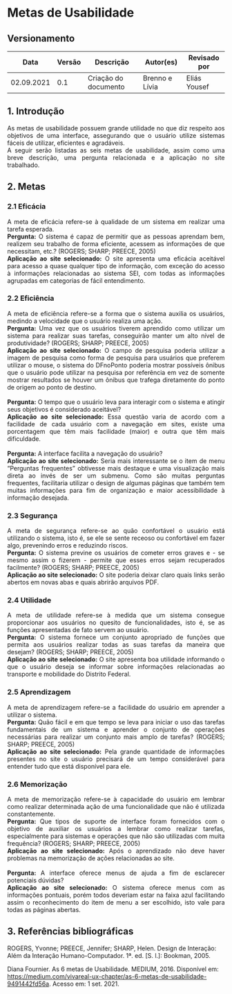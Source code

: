 # Metas de Usabilidade

## Versionamento

Data | Versão | Descrição | Autor(es) | Revisado por
---|---|---|---|---
02.09.2021 | 0.1 | Criação do documento | Brenno e Lívia | Eliás Yousef

## 1. Introdução
<div style="text-align: justify">As metas de usabilidade possuem grande utilidade no que diz respeito aos objetivos de uma interface, assegurando que o usuário utilize sistemas fáceis de utilizar, eficientes e agradáveis.</div>
<div style="text-align: justify">A seguir serão listadas as seis metas de usabilidade, assim como uma breve descrição, uma pergunta relacionada e a aplicação no site trabalhado.</div>

## 2. Metas
### 2.1 Eficácia
<div style="text-align: justify">A meta de eficácia refere-se à qualidade de um sistema em realizar uma tarefa esperada.</div>
<div style="text-align: justify"><b>Pergunta:</b> O sistema é capaz de permitir que as pessoas aprendam bem, realizem seu trabalho de forma eficiente, acessem as informações de que necessitam, etc.? (ROGERS; SHARP; PREECE, 2005)</div>
<div style="text-align: justify"><b>Aplicação ao site selecionado:</b> O site apresenta uma eficácia aceitável para acesso a quase qualquer tipo de informação, com exceção do acesso à informações relacionadas ao sistema SEI, com todas as informações agrupadas em categorias de fácil entendimento.</div>

### 2.2 Eficiência
<div style="text-align: justify">A meta de eficiência refere-se a forma que o sistema auxilia os usuários, medindo a velocidade que o usuário realiza uma ação.</div>
<div style="text-align: justify"><b>Pergunta:</b> Uma vez que os usuários tiverem aprendido como utilizar um sistema para realizar suas tarefas, conseguirão manter um alto nível de produtividade? (ROGERS; SHARP; PREECE, 2005)</div>
<div style="text-align: justify"><b>Aplicação ao site selecionado:</b> O campo de pesquisa poderia utilizar a imagem de pesquisa como forma de pesquisa para usuários que preferem utilizar o mouse, o sistema do DFnoPonto poderia mostrar possíveis ônibus que o usuário pode utilizar na pesquisa por referência em vez de somente mostrar resultados se houver um ônibus que trafega diretamente do ponto de origem ao ponto de destino.</div>
<br>
<div style="text-align: justify"><b>Pergunta:</b> O tempo que o usuário leva para interagir com o sistema e atingir seus objetivos é considerado aceitável?</div>
<div style="text-align: justify"><b>Aplicação ao site selecionado:</b> Essa questão varia de acordo com a facilidade de cada usuário com a navegação em sites, existe uma porcentagem que têm mais facilidade (maior) e outra que têm mais dificuldade.</div>
<br>
<div style="text-align: justify"><b>Pergunta:</b> A interface facilita a navegação do usuário?</div>
<div style="text-align: justify"><b>Aplicação ao site selecionado:</b> Seria mais interessante se o item de menu “Perguntas frequentes” obtivesse mais destaque e uma visualização mais direta ao invés de ser um submenu. Como são muitas perguntas frequentes, facilitaria utilizar o design de algumas páginas que também tem muitas informações para fim de organização e maior acessibilidade à informação desejada.</div>

### 2.3 Segurança
<div style="text-align: justify">A meta de segurança refere-se ao quão confortável o usuário está utilizando o sistema, isto é, se ele se sente receoso ou confortável em fazer algo, prevenindo erros e reduzindo riscos.</div>
<div style="text-align: justify"><b>Pergunta:</b> O sistema previne os usuários de cometer erros graves e - se mesmo assim o fizerem - permite que esses erros sejam recuperados facilmente? (ROGERS; SHARP; PREECE, 2005)</div>
<div style="text-align: justify"><b>Aplicação ao site selecionado:</b> O site poderia deixar claro quais links serão abertos em novas abas e quais abrirão arquivos PDF.</div>

### 2.4 Utilidade
<div style="text-align: justify">A meta de utilidade refere-se à medida que um sistema consegue proporcionar aos usuários no quesito de funcionalidades, isto é, se as funções apresentadas de fato servem ao usuário.</div>
<div style="text-align: justify"><b>Pergunta:</b> O sistema fornece um conjunto apropriado de funções que permita aos usuários realizar todas as suas tarefas da maneira que desejam? (ROGERS; SHARP; PREECE, 2005)</div>
<div style="text-align: justify"><b>Aplicação ao site selecionado:</b> O site apresenta boa utilidade informando o que o usuário deseja se informar sobre informações relacionadas ao transporte e mobilidade do Distrito Federal.</div>

### 2.5 Aprendizagem
<div style="text-align: justify">A meta de aprendizagem refere-se a facilidade do usuário em aprender a utilizar o sistema.</div>
<div style="text-align: justify"><b>Pergunta:</b> Quão fácil e em que tempo se leva para iniciar o uso das tarefas fundamentais de um sistema e aprender o conjunto de operações necessárias para realizar um conjunto mais amplo de tarefas? (ROGERS; SHARP; PREECE, 2005)</div>
<div style="text-align: justify"><b>Aplicação ao site selecionado:</b> Pela grande quantidade de informações presentes no site o usuário precisará de um tempo considerável para entender tudo que está disponível para ele.</div>

### 2.6 Memorização
<div style="text-align: justify">A meta de memorização refere-se à capacidade do usuário em lembrar como realizar determinada ação de uma funcionalidade que não é utilizada constantemente.</div>
<div style="text-align: justify"><b>Pergunta:</b> Que tipos de suporte de interface foram fornecidos com o objetivo de auxiliar os usuários a lembrar como realizar tarefas, especialmente para sistemas e operações que não são utilizadas com muita frequência? (ROGERS; SHARP; PREECE, 2005)</div>
<div style="text-align: justify"><b>Aplicação ao site selecionado:</b> Após o aprendizado não deve haver problemas na memorização de ações relacionadas ao site.</div>
<br>
<div style="text-align: justify"><b>Pergunta:</b> A interface oferece menus de ajuda a fim de esclarecer potenciais dúvidas? </div>
<div style="text-align: justify"><b>Aplicação ao site selecionado:</b>  O sistema oferece menus com as informações pontuais, porém todos deveriam estar na faixa azul facilitando assim o reconhecimento do item de menu a ser escolhido, isto vale para todas as páginas abertas.</div>

## 3. Referências bibliográficas
ROGERS, Yvonne; PREECE, Jennifer; SHARP, Helen. Design de Interação: Além da Interação Humano-Computador. 1ª. ed. [S. l.]: Bookman, 2005.

Diana Fournier. As 6 metas de Usabilidade. MEDIUM, 2016. Disponível em: https://medium.com/vivareal-ux-chapter/as-6-metas-de-usabilidade-9491442fd56a. Acesso em: 1 set. 2021.